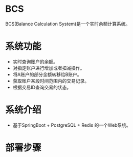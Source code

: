 # BCS
BCS(Balance Calculation System)是一个实时余额计算系统。

# 系统功能
* 实时查询账户的余额。
* 对指定账户进行增加或者扣减操作。
* 将A账户的部分金额转移给B账户。
* 获取账户某段时间范围内的交易记录。
* 根据交易ID查询交易的状态。

# 系统介绍
* 基于SpringBoot + PostgreSQL + Redis 的一个Web系统。

# 部署步骤
